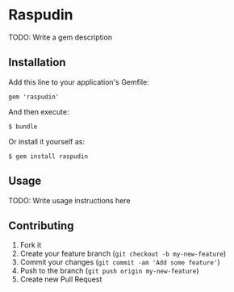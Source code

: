 # Raspudin

TODO: Write a gem description

## Installation

Add this line to your application's Gemfile:

    gem 'raspudin'

And then execute:

    $ bundle

Or install it yourself as:

    $ gem install raspudin

## Usage

TODO: Write usage instructions here

## Contributing

1. Fork it
2. Create your feature branch (`git checkout -b my-new-feature`)
3. Commit your changes (`git commit -am 'Add some feature'`)
4. Push to the branch (`git push origin my-new-feature`)
5. Create new Pull Request
